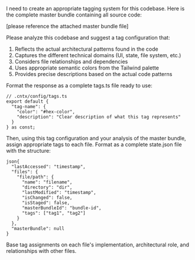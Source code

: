 I need to create an appropriate tagging system for this codebase. Here is the complete master bundle containing all source code:

[please reference the attached master bundle file]

Please analyze this codebase and suggest a tag configuration that:

1. Reflects the actual architectural patterns found in the code
2. Captures the different technical domains (UI, state, file system, etc.)
3. Considers file relationships and dependencies
4. Uses appropriate semantic colors from the Tailwind palette
5. Provides precise descriptions based on the actual code patterns

Format the response as a complete tags.ts file ready to use:

```
// .cntx/config/tags.ts
export default {
  "tag-name": {
    "color": "#hex-color",
    "description": "Clear description of what this tag represents"
  }
} as const;
```

Then, using this tag configuration and your analysis of the master bundle, assign appropriate tags to each file. Format as a complete state.json file with the structure:

```
json{
  "lastAccessed": "timestamp",
  "files": {
    "file/path": {
      "name": "filename",
      "directory": "dir",
      "lastModified": "timestamp",
      "isChanged": false,
      "isStaged": false,
      "masterBundleId": "bundle-id",
      "tags": ["tag1", "tag2"]
    }
  },
  "masterBundle": null
}
```

Base tag assignments on each file's implementation, architectural role, and relationships with other files.
